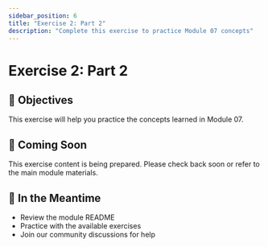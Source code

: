 ```yaml
---
sidebar_position: 6
title: "Exercise 2: Part 2"
description: "Complete this exercise to practice Module 07 concepts"
---
```


# Exercise 2: Part 2

## 🎯 Objectives

This exercise will help you practice the concepts learned in Module 07.

## 📝 Coming Soon

This exercise content is being prepared. Please check back soon or refer to the main module materials.

## 🚀 In the Meantime

- Review the module README
- Practice with the available exercises
- Join our community discussions for help
